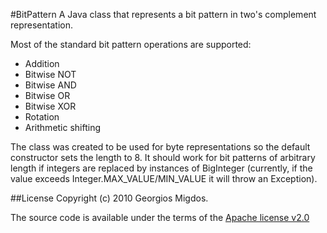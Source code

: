 #BitPattern
A Java class that represents a bit pattern in two's complement representation.

Most of the standard bit pattern operations are supported:

* Addition
* Bitwise NOT
* Bitwise AND
* Bitwise OR
* Bitwise XOR
* Rotation
* Arithmetic shifting

The class was created to be used for byte representations so the default constructor sets the length to 8.
It should work for bit patterns of arbitrary length if integers are replaced by instances of BigInteger (currently, if the value exceeds Integer.MAX_VALUE/MIN_VALUE it will throw an Exception).

##License
Copyright (c) 2010 Georgios Migdos.

The source code is available under the terms of the [Apache license v2.0](http://www.apache.org/licenses/LICENSE-2.0.html)

